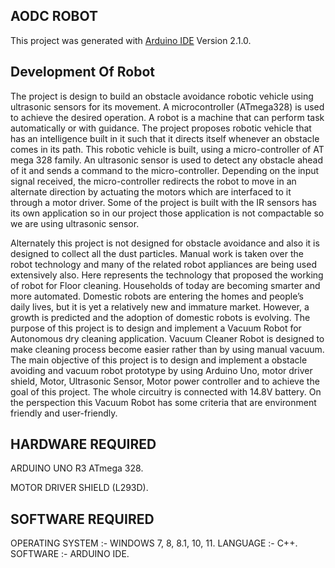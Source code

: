 ## AODC ROBOT 

This project was generated with [Arduino IDE](https://www.arduino.cc/en/software) Version 2.1.0.

## Development Of Robot
The project is design to build an obstacle avoidance robotic vehicle using ultrasonic sensors for its movement. A microcontroller (ATmega328) is used to achieve the desired operation. A robot is a machine that can perform task automatically or with guidance. The project proposes robotic vehicle that has an intelligence built in it such that it directs itself whenever an obstacle comes in its path. This robotic vehicle is built, using a micro-controller of AT mega 328 family. An ultrasonic sensor is used to detect any obstacle ahead of it and sends a command to the micro-controller. Depending on the input signal received, the micro-controller redirects the robot to move in an alternate direction by actuating the motors which are interfaced to it through a motor driver. Some of the project is built with the IR sensors has its own application so in our project those application is not compactable so we are using ultrasonic sensor.

Alternately this project is not designed for obstacle avoidance and also it is designed to collect all the dust particles. Manual work is taken over the robot technology and many of the related robot appliances are being used extensively also. Here represents the technology that proposed the working of robot for Floor cleaning. Households of today are becoming smarter and more automated. Domestic robots are entering the homes and people’s daily lives, but it is yet a relatively new and immature market. However, a growth is predicted and the adoption of domestic robots is evolving. The purpose of this project is to design and implement a Vacuum Robot for Autonomous dry cleaning application. Vacuum Cleaner Robot is designed to make cleaning process become easier rather than by using manual vacuum. The main objective of this project is to design and implement a obstacle avoiding and vacuum robot prototype by using Arduino Uno, motor driver shield, Motor, Ultrasonic Sensor, Motor power controller and to achieve the goal of this project. The whole circuitry is connected with 14.8V battery. On the perspection this Vacuum Robot has some criteria that are environment friendly and user-friendly.

## HARDWARE REQUIRED

ARDUINO UNO R3 ATmega 328.

MOTOR DRIVER SHIELD  (L293D).

## SOFTWARE REQUIRED

OPERATING SYSTEM	:-  WINDOWS 7, 8, 8.1, 10, 11.
LANGUAGE			:-  C++.
SOFTWARE 			:-  ARDUINO IDE.


